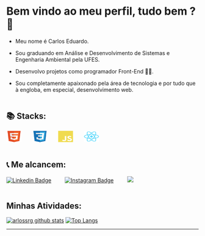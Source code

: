 # Bem vindo ao meu perfil, tudo bem ? 👋

- Meu nome é Carlos Eduardo. </br>

- Sou graduando em Análise e Desenvolvimento de Sistemas e Engenharia Ambiental pela UFES.

- Desenvolvo projetos como programador Front-End 👨‍💻.

- Sou completamente apaixonado pela área de tecnologia e por tudo que à engloba, em especial, desenvolvimento web.
</br></br>

## 📚 Stacks:
 
<div style="display: inline_block">
  <img align="center" alt="HTML" height="30" width="40" src="https://raw.githubusercontent.com/devicons/devicon/master/icons/html5/html5-original.svg">&nbsp;&nbsp;&nbsp;&nbsp;&nbsp;&nbsp;
  <img align="center" alt="CSS" height="30" width="40" src="https://raw.githubusercontent.com/devicons/devicon/master/icons/css3/css3-original.svg">&nbsp;&nbsp;&nbsp;&nbsp;&nbsp;&nbsp;
  <img align="center" alt="JS" height="30" width="40" src="https://raw.githubusercontent.com/devicons/devicon/master/icons/javascript/javascript-plain.svg">&nbsp;&nbsp;&nbsp;&nbsp;&nbsp;&nbsp;
  <img align="center" alt="React" height="30" width="40" src="https://raw.githubusercontent.com/devicons/devicon/master/icons/react/react-original.svg">
</div></br>

## 📞 Me alcancem:

[
![Linkedin Badge](https://img.shields.io/badge/LinkedIn-0077B5?style=for-the-badge&logo=linkedin&logoColor=white&link=https://www.linkedin.com/in/arlossrg/)](https://www.linkedin.com/in/arlossrg/) &nbsp;&nbsp;&nbsp;&nbsp;&nbsp;&nbsp;&nbsp;
[![Instagram Badge](https://img.shields.io/badge/Instagram-E4405F?style=for-the-badge&logo=instagram&logoColor=white&link=https://www.instagram.com/melo_carloss/)](https://www.instagram.com/melo_carloss/) &nbsp;&nbsp;&nbsp;&nbsp;&nbsp;&nbsp;&nbsp;
<a href="mailto:arlossrg@gmail.com">
 <img src="https://img.shields.io/badge/gmail-D14836?&style=for-the-badge&logo=gmail&logoColor=white&link=mailto:carolmagalhaes.lima@gmail.com">
</a>
</br></br>

## Minhas Atividades:
  
[![arlossrg github stats](https://github-readme-stats.vercel.app/api?username=arlossrg&show_icons=true&theme=radical&bg_color=30,0d0d0d,191919&title_color=fff&text_color=fff&icon_color=79ff97)](https://github.com/anuraghazra/github-readme-stats)
[![Top Langs](https://github-readme-stats.vercel.app/api/top-langs/?username=arlossrg&layout=compact&theme=radical&bg_color=30,0d0d0d,191919&title_color=fff&text_color=fff&icon_color=79ff97)](https://github.com/anuraghazra/github-readme-stats)
 
----
